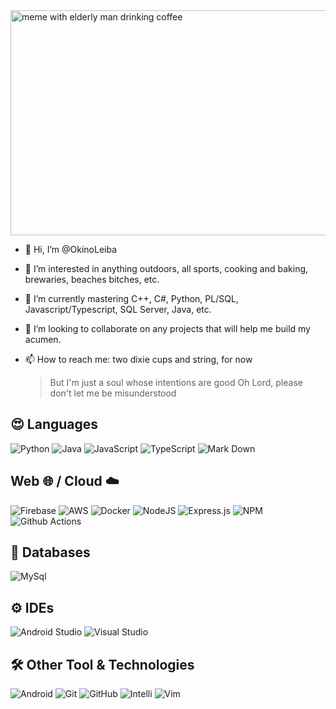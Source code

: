 <picture>
  <source media="(prefers-color-schema: dark)" srcset="https://images-na.ssl-images-amazon.com/images/S/compressed.photo.goodreads.com/books/1583391077i/52106483.jpg" height="360" width="1000">
  <source media="(perfers-color-schema: light)" srcset="https://i.pinimg.com/originals/6d/84/95/6d84956e50f2cfb910c695bea6913d01.jpg" height="360" width="1000">
  <img alt="meme with elderly man drinking coffee" src="https://i.pinimg.com/originals/ce/83/ef/ce83efd1f6f87a818d7677381b0afeae.jpg" height="360" width="1000">
 </picture>

- 👋 Hi, I’m @OkinoLeiba
- 👀 I’m interested in anything outdoors, all sports, cooking and baking, brewaries, beaches bitches, etc.
- 🌱 I’m currently mastering C++, C#, Python, PL/SQL, Javascript/Typescript, SQL Server, Java, etc.
- 💞️ I’m looking to collaborate on any projects that will help me build my acumen.
- 📫 How to reach me: two dixie cups and string, for now

  > But I'm just a soul whose intentions are good Oh Lord, please don't let me be misunderstood


## 😍 Languages
![Python](https://img.shields.io/badge/Python-4B8BBE.svg?style=for-the-badge&logo=Python&logoColor=white) ![Java](https://img.shields.io/badge/Java-ED8B00?style=for-the-badge&logo=java&logoColor=white) ![JavaScript](https://img.shields.io/badge/javascript-%23323330.svg?style=for-the-badge&logo=javascript&logoColor=%23F7DF1E) ![TypeScript](https://img.shields.io/badge/typescript-%23007ACC.svg?style=for-the-badge&logo=typescript&logoColor=white) ![Mark Down](https://img.shields.io/badge/Markdown-000000?style=for-the-badge&logo=markdown&logoColor=white&backgroundColor=white)

## Web 🌐 / Cloud ☁️
![Firebase](https://img.shields.io/badge/firebase-ffca28?style=for-the-badge&logo=firebase&logoColor=black) ![AWS](https://img.shields.io/badge/AWS-%23FF9900.svg?style=for-the-badge&logo=amazon-aws&logoColor=white) 
![Docker](https://img.shields.io/badge/docker-%230db7ed.svg?style=for-the-badge&logo=docker&logoColor=white) ![NodeJS](https://img.shields.io/badge/node.js-6DA55F?style=for-the-badge&logo=node.js&logoColor=white) 
![Express.js](https://img.shields.io/badge/express.js-%23404d59.svg?style=for-the-badge&logo=express&logoColor=%2361DAFB) ![NPM](https://img.shields.io/badge/NPM-%23CB3837.svg?style=for-the-badge&logo=npm&logoColor=white) ![Github Actions](https://img.shields.io/badge/GitHub_Actions-2088FF?style=for-the-badge&logo=github-actions&logoColor=white)

## 💾 Databases 
![MySql](https://img.shields.io/badge/MySQL-005C84?style=for-the-badge&logo=mysql&logoColor=white) 
## ⚙️ IDEs 
![Android Studio](https://img.shields.io/badge/Android_Studio-3DDC84?style=for-the-badge&logo=android-studio&logoColor=white) ![Visual Studio](https://img.shields.io/badge/Visual_Studio-7252AA?style=for-the-badge&logo=visual-studio&logoColor=white) 
## 🛠️ Other Tool & Technologies 
![Android](https://img.shields.io/badge/Android-3DDC84?style=for-the-badge&logo=android&logoColor=white)  ![Git](https://img.shields.io/badge/GIT-E44C30?style=for-the-badge&logo=git&logoColor=white) ![GitHub](https://img.shields.io/badge/github-%23121011.svg?style=for-the-badge&logo=github&logoColor=white) ![Intelli](https://img.shields.io/badge/IntelliJIDEA-000000.svg?style=for-the-badge&logo=intellij-idea&logoColor=white) ![Vim](https://img.shields.io/badge/VIM-%2311AB00.svg?style=for-the-badge&logo=vim&logoColor=white)

